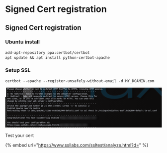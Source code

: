 # Signed Cert registration

## Signed Cert registration

### Ubuntu install

```text
add-apt-repository ppa:certbot/certbot
apt update && apt install python-certbot-apache

```

### Setup SSL 

```text
certbot --apache --register-unsafely-without-email -d MY_DOAMIN.com
```

![](../../.gitbook/assets/image%20%28279%29.png)

Test your cert

{% embed url="https://www.ssllabs.com/ssltest/analyze.html?d=" %}

